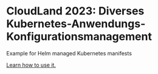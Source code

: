 # CloudLand 2023: Diverses Kubernetes-Anwendungs-Konfigurationsmanagement

Example for Helm managed Kubernetes manifests

[Learn how to use it.](https://github.com/heubeck/flux-kind-starter/blob/main/README.MD)

